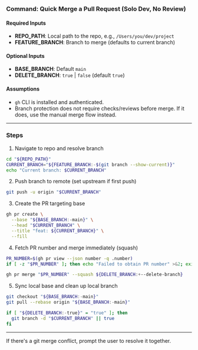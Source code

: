 <!--
/**
 * Purpose: Quick-create and immediately merge a PR (solo dev, no review).
 * Description: For simple changes—create PR, squash-merge right away, then sync local main and clean up branches.
 * Key Actions: push-branch → create-PR → immediate-merge → sync → cleanup.
 */
-->

### Command: Quick Merge a Pull Request (Solo Dev, No Review)

<!-- AIDEV-NOTE: Solo dev; no review; do not open browser; merge immediately after PR creation. -->
<!-- AIDEV-NOTE: Non-interactive; fail fast on errors; keep output concise. -->

#### Required Inputs

- **REPO_PATH**: Local path to the repo, e.g., `/Users/you/dev/project`
- **FEATURE_BRANCH**: Branch to merge (defaults to current branch)

#### Optional Inputs

- **BASE_BRANCH**: Default `main`
- **DELETE_BRANCH**: `true` | `false` (default `true`)

#### Assumptions

- `gh` CLI is installed and authenticated.
- Branch protection does not require checks/reviews before merge. If it does, use the manual merge flow instead.

---

### Steps

1. Navigate to repo and resolve branch

```bash
cd "${REPO_PATH}"
CURRENT_BRANCH="${FEATURE_BRANCH:-$(git branch --show-current)}"
echo "Current branch: $CURRENT_BRANCH"
```

2. Push branch to remote (set upstream if first push)

```bash
git push -u origin "$CURRENT_BRANCH"
```

3. Create the PR targeting base

```bash
gh pr create \
  --base "${BASE_BRANCH:-main}" \
  --head "$CURRENT_BRANCH" \
  --title "feat: ${CURRENT_BRANCH}" \
  --fill
```

4. Fetch PR number and merge immediately (squash)

```bash
PR_NUMBER=$(gh pr view --json number -q .number)
if [ -z "$PR_NUMBER" ]; then echo "Failed to obtain PR number" >&2; exit 1; fi

gh pr merge "$PR_NUMBER" --squash ${DELETE_BRANCH:+--delete-branch}
```

5. Sync local base and clean up local branch

```bash
git checkout "${BASE_BRANCH:-main}"
git pull --rebase origin "${BASE_BRANCH:-main}"

if [ "${DELETE_BRANCH:-true}" = "true" ]; then
  git branch -d "$CURRENT_BRANCH" || true
fi
```

---

If there's a git merge conflict, prompt the user to resolve it together. 

